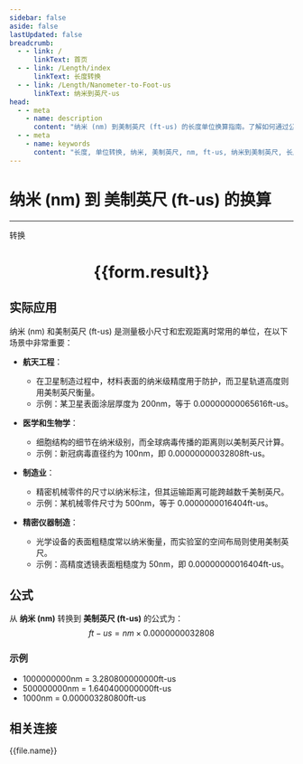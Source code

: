 ```yaml
---
sidebar: false
aside: false
lastUpdated: false
breadcrumb:
  - - link: /
      linkText: 首页
  - - link: /Length/index
      linkText: 长度转换
  - - link: /Length/Nanometer-to-Foot-us
      linkText: 纳米到英尺-us
head:
  - - meta
    - name: description
      content: "纳米 (nm) 到美制英尺 (ft-us) 的长度单位换算指南。了解如何通过公式 ft-us = nm × 0.0000000032808 转换为美制英尺。"
  - - meta
    - name: keywords
      content: "长度, 单位转换, 纳米, 美制英尺, nm, ft-us, 纳米到美制英尺, 长度转换指南"
---
```

# 纳米 (nm) 到 美制英尺 (ft-us) 的换算
---
<script setup>
import { onMounted, reactive, inject, ref } from 'vue'
import { NButton, NForm, NFormItem, NInput, NInputNumber, NSelect, NCard, useMessage,NGrid ,NGi } from 'naive-ui'
import { defineClientComponent } from 'vitepress'
import { Length } from '../../files';

const convert = inject('convert')

const form = reactive({
  number: null,
  result: '',
})

const convertHandler = () => {
  if (form.number !== null && !isNaN(form.number)) {
    const convertedValue = parseFloat(form.number) * 0.0000000032808
    form.result = `${form.number}nm = ${convertedValue.toFixed(12)}ft-us`
  } else {
    form.result = '请输入有效的数值。'
  }
}
</script>

<n-form size="large" :model="form">
  <n-form-item label="纳米 (nm)">
    <n-input-number v-model:value="form.number" placeholder="输入纳米" style="width: 100%" />
  </n-form-item>
  <n-form-item>
    <n-button type="primary" @click="convertHandler" block>转换</n-button>
  </n-form-item>
</n-form>

<n-card  embedded :bordered="false" hoverable>
  <div  style="text-align:center">
    <h1>{{form.result}}</h1>
  </div>
</n-card>

## 实际应用

纳米 (nm) 和美制英尺 (ft-us) 是测量极小尺寸和宏观距离时常用的单位，在以下场景中非常重要：

- **航天工程**：
  - 在卫星制造过程中，材料表面的纳米级精度用于防护，而卫星轨道高度则用美制英尺衡量。
  - 示例：某卫星表面涂层厚度为 200nm，等于 0.00000000065616ft-us。

- **医学和生物学**：
  - 细胞结构的细节在纳米级别，而全球病毒传播的距离则以美制英尺计算。
  - 示例：新冠病毒直径约为 100nm，即 0.00000000032808ft-us。

- **制造业**：
  - 精密机械零件的尺寸以纳米标注，但其运输距离可能跨越数千美制英尺。
  - 示例：某机械零件尺寸为 500nm，等于 0.0000000016404ft-us。

- **精密仪器制造**：
  - 光学设备的表面粗糙度常以纳米衡量，而实验室的空间布局则使用美制英尺。
  - 示例：高精度透镜表面粗糙度为 50nm，即 0.00000000016404ft-us。

## 公式

从 **纳米 (nm)** 转换到 **美制英尺 (ft-us)** 的公式为：
$$ ft-us = nm \times 0.0000000032808 $$

### 示例
- 1000000000nm = 3.280800000000ft-us
- 500000000nm = 1.640400000000ft-us
- 1000nm = 0.000003280800ft-us

## 相关连接
<n-grid x-gap="12" :cols="4">
  <n-gi v-for="(file, index) in Length" :key="index">
    <n-button
      text
      tag="a"
      :href="file.path"
      type="primary"
    >
      {{file.name}}
    </n-button>
  </n-gi>
</n-grid>